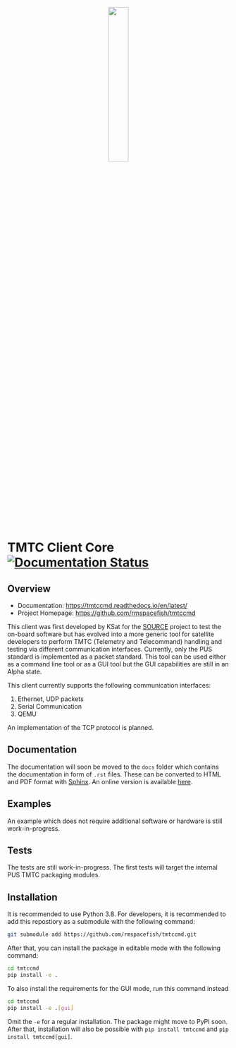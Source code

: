 <p align="center"> <img src="https://github.com/rmspacefish/tmtccmd/blob/develop/docs/logo_tmtccmd.png" width="30%"> </p>

TMTC Client Core [![Documentation Status](https://readthedocs.org/projects/tmtccmd/badge/?version=latest)](https://tmtccmd.readthedocs.io/en/latest/?badge=latest)
====

## Overview

- Documentation: https://tmtccmd.readthedocs.io/en/latest/
- Project Homepage: https://github.com/rmspacefish/tmtccmd

This client was first developed by KSat for the 
[SOURCE](https://www.ksat-stuttgart.de/en/our-missions/source/) project to test the on-board 
software but has evolved into a more generic tool for satellite developers to perform TMTC 
(Telemetry and Telecommand) handling and testing via different communication interfaces. 
Currently, only the PUS standard is implemented as a packet standard. This tool can be used either 
as a command line tool or as a GUI tool but the GUI capabilities are still in an Alpha state. 

This client currently supports the following communication interfaces:

1. Ethernet, UDP packets
2. Serial Communication 
3. QEMU

An implementation of the TCP protocol is planned.

## Documentation

The documentation will soon be moved to the `docs` folder which contains the documentation in
form of `.rst` files. These can be converted to HTML and PDF format with 
[Sphinx](https://docs.readthedocs.io/en/stable/intro/getting-started-with-sphinx.html).
An online version is available [here](https://tmtccmd.readthedocs.io/en/latest/).

## Examples 

An example which does not require additional software or hardware is still work-in-progress.

## Tests

The tests are still work-in-progress. The first tests will target the internal
PUS TMTC packaging modules.

## Installation

It is recommended to use Python 3.8.
For developers, it is recommended to add this repostiory as a submodule
with the following command:

```sh
git submodule add https://github.com/rmspacefish/tmtccmd.git
```

After that, you can install the package in editable mode with the following command:

```sh
cd tmtccmd
pip install -e .
```

To also install the requirements for the GUI mode, run this command instead

```sh
cd tmtccmd
pip install -e .[gui]
```

Omit the `-e` for a regular installation. The package might move to PyPI soon.
After that, installation will also be possible with `pip install tmtccmd`
and `pip install tmtccmd[gui]`.
